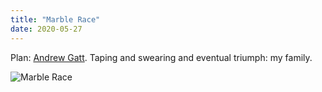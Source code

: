 ```yaml
---
title: "Marble Race"
date: 2020-05-27
---
```


Plan: [Andrew Gatt](https://paperrollercoasters.com/).
Taping and swearing and eventual triumph: my family.

<img src="@root/files/2020/05/marble-race.jpg" alt="Marble Race" class="centered">
